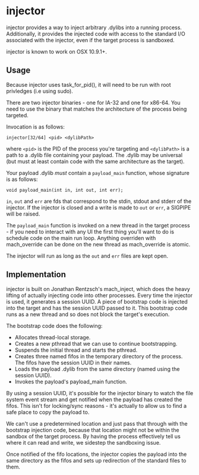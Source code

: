 injector
========

injector provides a way to inject arbitrary .dylibs into a running process.
Additionally, it provides the injected code with access to the standard I/O
associated with the injector, even if the target process is sandboxed.

injector is known to work on OSX 10.9.1+.

Usage
-----

Because injector uses task_for_pid(), it will need to be run with root
privledges (i.e using sudo).

There are two injector binaries - one for IA-32 and one for x86-64.
You need to use the binary that matches the architecture of the process
being targeted.

Invocation is as follows:

    injector[32/64] <pid> <dylibPath>

where `<pid>` is the PID of the process you're targeting and `<dylibPath>`
is a path to a .dylib file containing your payload. The .dylib may be
universal (but must at least contain code with the same architecture
as the target).

Your payload .dylib *must* contain a `payload_main` function, whose signature
is as follows:

    void payload_main(int in, int out, int err);

`in`, `out` and `err` are fds that correspond to the stdin, stdout and
stderr of the injector. If the injector is closed and a write is made to `out`
or `err`, a SIGPIPE will be raised.

The `payload_main` function is invoked on a new thread in the target process -
if you need to interact with any UI the first thing you'll want to do is
schedule code on the main run loop. Anything overriden with mach_override can
be done on the new thread as mach_override is atomic.

The injector will run as long as the `out` and `err` files are kept open.

Implementation
--------------

injector is built on Jonathan Rentzsch's mach_inject, which does the heavy
lifting of actually injecting code into other processes. Every time the
injector is used, it generates a session UUID. A piece of bootstrap code
is injected into the target and has the session UUID passed to it. This
bootstrap code runs as a new thread and so does not block the target's
execution.

The bootstrap code does the following:

- Allocates thread-local storage.
- Creates a new pthread that we can use to continue bootstrapping.
- Suspends the initial thread and starts the pthread.
- Creates three named fifos in the temporary directory of the process.
  The fifos have the session UUID in their names.
- Loads the payload .dylib from the same directory (named using the
  session UUID).
- Invokes the payload's payload_main function. 
 

By using a session UUID, it's possible for the injector binary to watch the
file system event stream and get notified when the payload has created the
fifos. This isn't for locking/sync reasons - it's actually to allow us to
find a safe place to copy the payload to.

We can't use a predetermined location and just pass that through with the 
bootstrap injection code, because that location might not be within the
sandbox of the target process. By having the process effectively tell us 
where it can read and write, we sidestep the sandboxing issue.

Once notified of the fifo locations, the injector copies the payload into
the same directory as the fifos and sets up redirection of the standard files
to them.
